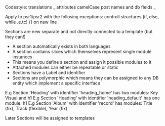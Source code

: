 Codestyle:
translations _
attributes camelCase
post names and db fields _

Apply to psr1/psr2 with the follosing exceptions:
controll structures (if, else, while .e.tc) {} on new line

Sections are new separate and not directly connected to a template (but they can!)
- A section automatically exists in both languages
- A section contains slices which themselves represent single module instances
- This means you define a section and assign it possible modules to it
- Attached modules can either be repeatable or static
- Sections have a Label and identifier
- Sections are polymorphic which means they can be assigned to any DB entity which implement a specific interface

E.g Section 'Heading' with identifier 'heading_home' has two modules: Key Visual and h1
E.g Section 'Heading' with identifier 'heading_default' has one module: h1
E.g Section 'Album' with identifier 'record' has modules: Title (fix), Track (flexible), Year (fix)

Later Sections will be assigned to templates 